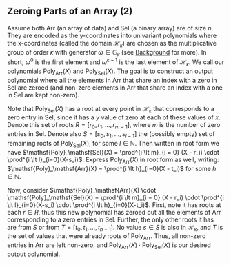 ## Zeroing Parts of an Array (2)

Assume both $\mathsf{Arr}$ (an array of data) and $\mathsf{Sel}$ (a binary array) are of size $n$. They are encoded as the y-coordinates into univariant polynomials where the x-coordinates (called the domain $\mathcal{H}_\kappa$) are chosen as the multiplicative group of order $\kappa$ with generator $\omega\in\mathbb{G}_\kappa$ (see [Background](../background/poly-iop.md) for more). In short, $\omega^0$ is the first element and $\omega^{\kappa-1}$ is the last element of $\mathcal{H}_\kappa$. We call our polynomials $\mathsf{Poly}_\mathsf{Arr}(X)$ and $\mathsf{Poly}_\mathsf{Sel}(X)$. The goal is to construct an output polynomial where all the elements in $\mathsf{Arr}$ that share an index with a zero in $\mathsf{Sel}$ are zeroed (and non-zero elements in $\mathsf{Arr}$ that share an index with a one in $\mathsf{Sel}$ are kept non-zero).

Note that $\mathsf{Poly}_\mathsf{Sel}(X)$ has a root at every point in $\mathcal{H}_\kappa$ that corresponds to a zero entry in $\mathsf{Sel}$, since it has a $y$ value of zero at each of these values of $x$. Denote this set of roots $R = [r_0, r_1, \dots, r_{m-1}]$, where $m$ is the number of zero entries in $\mathsf{Sel}$. Denote also $S = [s_0, s_1, \dots, s_{l-1}]$ the (possibly empty) set of remaining roots of $\mathsf{Poly}_\mathsf{Sel}(X)$, for some $l \in \mathbb{N}$. Then written in root form we have $\mathsf{Poly}_\mathsf{Sel}(X) = \prod^{i \lt m}_{i = 0} (X - r_i) \cdot \prod^{i \lt l}_{i=0}(X-s_i)$. Express $\mathsf{Poly}_\mathsf{Arr}(X)$ in root form as well, writing: $\mathsf{Poly}_\mathsf{Arr}(X) = \prod^{i \lt h}_{i=0}(X - t_i)$ for some $h \in \mathbb{N}$​​.

Now, consider $\mathsf{Poly}_\mathsf{Arr}(X) \cdot \mathsf{Poly}_\mathsf{Sel}(X) = \prod^{i \lt m}_{i = 0} (X - r_i) \cdot \prod^{i \lt l}_{i=0}(X-s_i) \cdot \prod^{i \lt h}_{i=0}(X-t_i)$. First, note it has roots at each $r \in R$, thus this new polynomial has zeroed out all the elements of $\mathsf{Arr}$ corresponding to a zero entries in $\mathsf{Sel}$. Further, the only other roots it has are from $S$ or from $T = [t_0, t_1,\dots, t_{h-1}]$. No value $s \in S$ is also in $\mathcal{H}_\kappa$, and $T$ is the set of values that were already roots of $\mathsf{Poly}_\mathsf{Arr}$. Thus, all non-zero entries in $\mathsf{Arr}$ are left non-zero, and $\mathsf{Poly}_\mathsf{Arr}(X) \cdot \mathsf{Poly}_\mathsf{Sel}(X)$ is our desired output polynomial.

